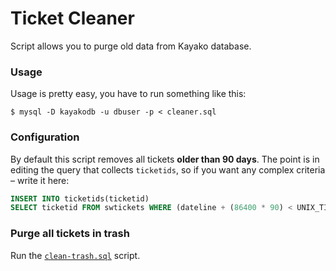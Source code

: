 # Ticket Cleaner

Script allows you to purge old data from Kayako database.

### Usage

Usage is pretty easy, you have to run something like this:

```shell
$ mysql -D kayakodb -u dbuser -p < cleaner.sql
```

### Configuration 

By default this script removes all tickets **older than 90 days**. The point is in editing the query that collects `ticketids`, so if you want any complex criteria – write it here:

```sql
INSERT INTO ticketids(ticketid) 
SELECT ticketid FROM swtickets WHERE (dateline + (86400 * 90) < UNIX_TIMESTAMP(NOW()));
```  

### Purge all tickets in trash

Run the [`clean-trash.sql`](./clean-trash.sql) script.